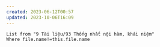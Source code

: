 ```yaml
---
created: 2023-06-12T00:57
updated: 2023-10-06T16:09
---
```

```dataview
List from "9 Tài liệu/93 Thống nhất nội hàm, khái niệm"
Where file.name!=this.file.name
```
